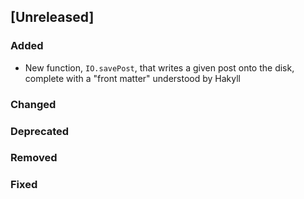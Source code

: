 ## [Unreleased]

### Added
- New function, `IO.savePost`, that writes a given post onto the disk, complete
    with a "front matter" understood by Hakyll

### Changed
### Deprecated
### Removed
### Fixed
